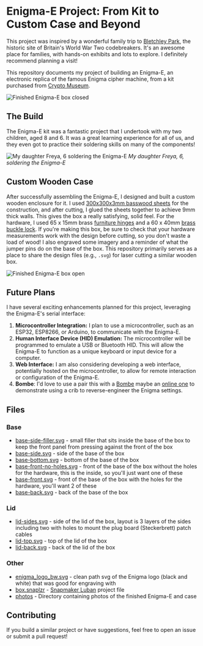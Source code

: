 # Enigma-E Project: From Kit to Custom Case and Beyond

This project was inspired by a wonderful family trip to [Bletchley Park](https://bletchleypark.org.uk/plan-a-visit/families/), the historic site of Britain's World War Two codebreakers. It's an awesome place for families, with hands-on exhibits and lots to explore. I definitely recommend planning a visit!

This repository documents my project of building an Enigma-E, an electronic replica of the famous Enigma cipher machine, from a kit purchased from [Crypto Museum](https://www.cryptomuseum.com/kits/enigma/index.htm).


![Finished Enigma-E box closed](./photos/IMG_8111.png)

## The Build

The Enigma-E kit was a fantastic project that I undertook with my two children, aged 8 and 6. It was a great learning experience for all of us, and they even got to practice their soldering skills on many of the components!

![My daughter Freya, 6 soldering the Enigma-E](./photos/IMG_8098.png)
*My daughter Freya, 6, soldering the Enigma-E*

## Custom Wooden Case

After successfully assembling the Enigma-E, I designed and built a custom wooden enclosure for it. I used [300x300x3mm basswood sheets](https://amzn.to/3Z7S3gv) for the construction, and after cutting, I glued the sheets together to achieve 9mm thick walls. This gives the box a really satisfying, solid feel. For the hardware, I used 65 x 15mm brass [furniture hinges](https://amzn.to/3GFS5WG) and a 60 x 40mm [brass buckle lock](https://amzn.to/4jYTOoq). If you're making this box, be sure to check that your hardware measurements work with the design before cutting, so you don't waste a load of wood! I also engraved some imagery and a reminder of what the jumper pins do on the base of the box. This repository primarily serves as a place to share the design files (e.g., `.svg`) for laser cutting a similar wooden box.

![Finished Enigma-E box open](./photos/IMG_8108.png)

## Future Plans

I have several exciting enhancements planned for this project, leveraging the Enigma-E's serial interface:

1.  **Microcontroller Integration:** I plan to use a microcontroller, such as an ESP32, ESP8266, or Arduino, to communicate with the Enigma-E.
2.  **Human Interface Device (HID) Emulation:** The microcontroller will be programmed to emulate a USB or Bluetooth HID. This will allow the Enigma-E to function as a unique keyboard or input device for a computer.
3.  **Web Interface:** I am also considering developing a web interface, potentially hosted on the microcontroller, to allow for remote interaction or configuration of the Enigma-E.
4. **Bombe**: I'd love to use a pair this with a [Bombe](https://en.wikipedia.org/wiki/Bombe) maybe an [online one](https://www.101computing.net/turing-welchman-bombe-simulator/) to demonstrate using a crib to reverse-engineer the Enigma settings.

## Files

### Base

- [base-side-filler.svg](./lasercuts/base-side-filler.svg) - small filler that sits inside the base of the box to keep the front panel from pressing against the front of the box
- [base-side.svg](./lasercuts/base-side.svg) - side of the base of the box
- [base-bottom.svg](./lasercuts/base-bottom.svg) - bottom of the base of the box
- [base-front-no-holes.svg](./lasercuts/base-front-no-holes.svg) - front of the base of the box without the holes for the hardware, this is the inside, so you'll just want one of these
- [base-front.svg](./lasercuts/base-front.svg) - front of the base of the box with the holes for the hardware, you'll want 2 of these
- [base-back.svg](./lasercuts/base-back.svg) - back of the base of the box


### Lid

- [lid-sides.svg](./lasercuts/lid-sides.svg) - side of the lid of the box, layout is 3 layers of the sides including two with holes to mount the plug board (Steckerbrett) patch cables
- [lid-top.svg](./lasercuts/lid-top.svg) - top of the lid of the box
- [lid-back.svg](./lasercuts/lid-back.svg) - back of the lid of the box

### Other
- [enigma_logo_bw.svg](./lasercuts/enigma_logo_bw.svg) - clean path svg of the Enigma logo (black and white) that was good for engraving with
- [box.snaplzr](./lasercuts/box.snaplzr) - [Snapmaker Luban](https://www.snapmaker.com/snapmaker-luban) project file 
- [photos](./photos/) - Directory containing photos of the finished Enigma-E and case

## Contributing

If you build a similar project or have suggestions, feel free to open an issue or submit a pull request! 